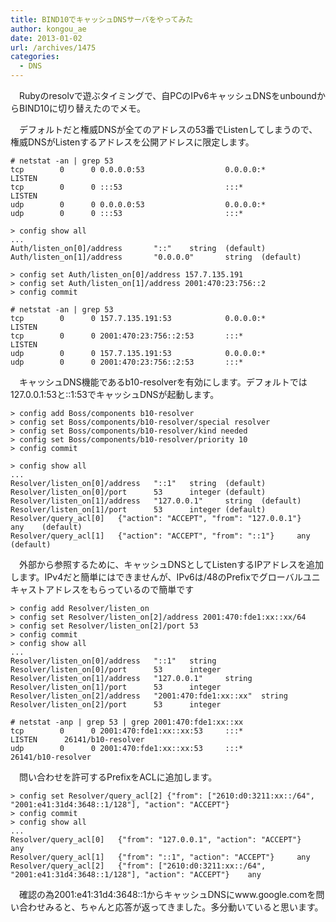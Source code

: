```yaml
---
title: BIND10でキャッシュDNSサーバをやってみた
author: kongou_ae
date: 2013-01-02
url: /archives/1475
categories:
  - DNS
---
```

　Rubyのresolvで遊ぶタイミングで、自PCのIPv6キャッシュDNSをunboundからBIND10に切り替えたのでメモ。

　デフォルトだと権威DNSが全てのアドレスの53番でListenしてしまうので、権威DNSがListenするアドレスを公開アドレスに限定します。

<pre><code># netstat -an | grep 53
tcp        0      0 0.0.0.0:53                  0.0.0.0:*                   LISTEN
tcp        0      0 :::53                       :::*                        LISTEN
udp        0      0 0.0.0.0:53                  0.0.0.0:*                               
udp        0      0 :::53                       :::*    

&gt; config show all
...
Auth/listen_on[0]/address       "::"    string  (default)
Auth/listen_on[1]/address       "0.0.0.0"       string  (default)

&gt; config set Auth/listen_on[0]/address 157.7.135.191
&gt; config set Auth/listen_on[1]/address 2001:470:23:756::2
&gt; config commit

# netstat -an | grep 53
tcp        0      0 157.7.135.191:53            0.0.0.0:*                   LISTEN
tcp        0      0 2001:470:23:756::2:53       :::*                        LISTEN
udp        0      0 157.7.135.191:53            0.0.0.0:*                               
udp        0      0 2001:470:23:756::2:53       :::*  
</code></pre>

　キャッシュDNS機能であるb10-resolverを有効にします。デフォルトでは127.0.0.1:53と::1:53でキャッシュDNSが起動します。

<pre><code>&gt; config add Boss/components b10-resolver
&gt; config set Boss/components/b10-resolver/special resolver
&gt; config set Boss/components/b10-resolver/kind needed                           
&gt; config set Boss/components/b10-resolver/priority 10                           
&gt; config commit

&gt; config show all
...
Resolver/listen_on[0]/address   "::1"   string  (default)
Resolver/listen_on[0]/port      53      integer (default)
Resolver/listen_on[1]/address   "127.0.0.1"     string  (default)
Resolver/listen_on[1]/port      53      integer (default)
Resolver/query_acl[0]   {"action": "ACCEPT", "from": "127.0.0.1"}       any    (default)
Resolver/query_acl[1]   {"action": "ACCEPT", "from": "::1"}     any     (default)
</code></pre>

　外部から参照するために、キャッシュDNSとしてListenするIPアドレスを追加します。IPv4だと簡単にはできませんが、IPv6は/48のPrefixでグローバルユニキャストアドレスをもらっているので簡単です 

<pre><code>&gt; config add Resolver/listen_on 
&gt; config set Resolver/listen_on[2]/address 2001:470:fde1:xx::xx/64
&gt; config set Resolver/listen_on[2]/port 53                                                                     
&gt; config commit  
&gt; config show all
...
Resolver/listen_on[0]/address   "::1"   string  
Resolver/listen_on[0]/port      53      integer 
Resolver/listen_on[1]/address   "127.0.0.1"     string  
Resolver/listen_on[1]/port      53      integer 
Resolver/listen_on[2]/address   "2001:470:fde1:xx::xx"  string  
Resolver/listen_on[2]/port      53      integer 

# netstat -anp | grep 53 | grep 2001:470:fde1:xx::xx                              
tcp        0      0 2001:470:fde1:xx::xx:53     :::*                        LISTEN      26141/b10-resolver  
udp        0      0 2001:470:fde1:xx::xx:53     :::*                                    26141/b10-resolver
</code></pre>

　問い合わせを許可するPrefixをACLに追加します。

<pre><code>&gt; config set Resolver/query_acl[2] {"from": ["2610:d0:3211:xx::/64", "2001:e41:31d4:3648::1/128"], "action": "ACCEPT"}
&gt; config commit
&gt; config show all
...
Resolver/query_acl[0]   {"from": "127.0.0.1", "action": "ACCEPT"}       any     
Resolver/query_acl[1]   {"from": "::1", "action": "ACCEPT"}     any     
Resolver/query_acl[2]   {"from": ["2610:d0:3211:xx::/64", "2001:e41:31d4:3648::1/128"], "action": "ACCEPT"}    any  
</code></pre>

　確認の為2001:e41:31d4:3648::1からキャッシュDNSにwww.google.comを問い合わせみると、ちゃんと応答が返ってきました。多分動いていると思います。